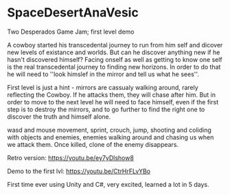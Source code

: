 # SpaceDesertAnaVesic
 Two Desperados Game Jam; first level demo
 
 A cowboy started his transcedental journey to run from him self and dicover new levels of existance and worlds. But can he discover anything new if he hasn't discovered himself? 
 Facing onself as well as getting to know one self is the real transcedental journey to finding new horizons. In order to do that he will need to ''look himslef in the mirror and tell us what he sees''.
 
 First level is just a hint - mirrors are cassualy walking around, rarely reflecting the Cowboy. If he attacks them, they will chase after him. But in order to move to the next level he will need to face himself, even if the first step is to destroy the mirrors, and to go further to find the right one to discover the truth and himself alone.
 
 wasd and mouse movement, sprint, crouch, jump, shooting and coliding with objects and enemies, enemies walking around and chasing us when we attack them. Once killed, clone of the enemy disappears. 
 
 Retro version:
 https://youtu.be/ey7yDlshow8
 
 Demo to the first lvl:
 https://youtu.be/CtrHrFLvYBo

First time ever using Unity and C#, very excited, learned a lot in 5 days.
